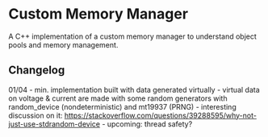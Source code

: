 # Custom Memory Manager

A C++ implementation of a custom memory manager to understand object pools and memory management.

## Changelog

01/04 - min. implementation built with data generated virtually
      - virtual data on voltage & current are made with some random generators with random_device (nondeterministic) and mt19937 (PRNG)
      - interesting discussion on it: https://stackoverflow.com/questions/39288595/why-not-just-use-stdrandom-device
      - upcoming: thread safety?


